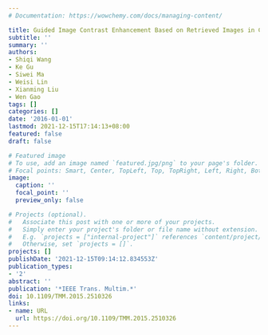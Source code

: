 ```yaml
---
# Documentation: https://wowchemy.com/docs/managing-content/

title: Guided Image Contrast Enhancement Based on Retrieved Images in Cloud
subtitle: ''
summary: ''
authors:
- Shiqi Wang
- Ke Gu
- Siwei Ma
- Weisi Lin
- Xianming Liu
- Wen Gao
tags: []
categories: []
date: '2016-01-01'
lastmod: 2021-12-15T17:14:13+08:00
featured: false
draft: false

# Featured image
# To use, add an image named `featured.jpg/png` to your page's folder.
# Focal points: Smart, Center, TopLeft, Top, TopRight, Left, Right, BottomLeft, Bottom, BottomRight.
image:
  caption: ''
  focal_point: ''
  preview_only: false

# Projects (optional).
#   Associate this post with one or more of your projects.
#   Simply enter your project's folder or file name without extension.
#   E.g. `projects = ["internal-project"]` references `content/project/deep-learning/index.md`.
#   Otherwise, set `projects = []`.
projects: []
publishDate: '2021-12-15T09:14:12.834553Z'
publication_types:
- '2'
abstract: ''
publication: '*IEEE Trans. Multim.*'
doi: 10.1109/TMM.2015.2510326
links:
- name: URL
  url: https://doi.org/10.1109/TMM.2015.2510326
---
```

